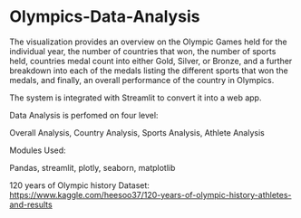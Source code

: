 # Olympics-Data-Analysis

The visualization provides an overview on the Olympic Games held for the individual year, the number of countries that won, the number of sports held, countries medal count into either Gold, Silver, or Bronze, and a further breakdown into each of the medals listing the different sports that won the medals, and finally, an overall performance of the country in Olympics.

The system is integrated with Streamlit to convert it into a web app.

Data Analysis is perfomed on four level:

Overall Analysis, Country Analysis, Sports Analysis, Athlete Analysis

Modules Used:

Pandas, streamlit, plotly, seaborn, matplotlib

120 years of Olympic history Dataset: https://www.kaggle.com/heesoo37/120-years-of-olympic-history-athletes-and-results
